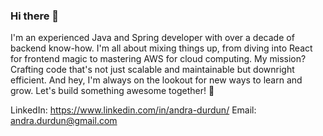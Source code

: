 ### Hi there 👋

<!--
**andraDurdun/andraDurdun** is a ✨ _special_ ✨ repository because its `README.md` (this file) appears on your GitHub profile.

Here are some ideas to get you started:

- 🔭 I’m currently working on ...
- 🌱 I’m currently learning ...
- 👯 I’m looking to collaborate on ...
- 🤔 I’m looking for help with ...
- 💬 Ask me about ...
- 📫 How to reach me: ...
- 😄 Pronouns: ...
- ⚡ Fun fact: ...
-->

I'm an experienced Java and Spring developer with over a decade of backend know-how. I'm all about mixing things up, from diving into React for frontend magic to mastering AWS for cloud computing. My mission? Crafting code that's not just scalable and maintainable but downright efficient. And hey, I'm always on the lookout for new ways to learn and grow. Let's build something awesome together! 🚀

LinkedIn: https://www.linkedin.com/in/andra-durdun/
Email: andra.durdun@gmail.com
